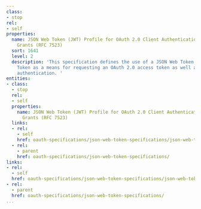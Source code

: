 ```yaml
---
class:
- stop
rel:
- self
properties:
  name: JSON Web Token (JWT) Profile for OAuth 2.0 Client Authentication and Authorization
    Grants (RFC 7523)
  sort: 1641
  level: 2
  description: 'This specification defines the use of a JSON Web Token (JWT) Bearer
    Token as a means for requesting an OAuth 2.0 access token as well as for client
    authentication. '
entities:
- class:
  - stop
  rel:
  - self
  properties:
    name: JSON Web Token (JWT) Profile for OAuth 2.0 Client Authentication and Authorization
      Grants (RFC 7523)
  links:
  - rel:
    - self
    href: oauth-specifications/json-web-token-specifications/json-web-token-jwt-profile-for-oauth-2.0-client-authentication-and-authorization-grants-rfc-7523.md
  - rel:
    - parent
    href: oauth-specifications/json-web-token-specifications/
links:
- rel:
  - self
  href: oauth-specifications/json-web-token-specifications/json-web-token-jwt-profile-for-oauth-2.0-client-authentication-and-authorization-grants-rfc-7523.md
- rel:
  - parent
  href: oauth-specifications/json-web-token-specifications/
...
```

